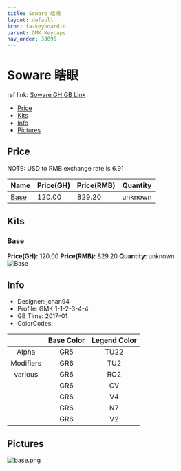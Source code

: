```yaml
---
title: Soware 瞎眼
layout: default
icon: fa-keyboard-o
parent: GMK Keycaps
nav_order: 33095
---
```


# Soware 瞎眼

ref link: [Soware GH GB Link](https://geekhack.org/index.php?topic=87095.0)

* [Price](#price)
* [Kits](#kits)
* [Info](#info)
* [Pictures](#pictures)


## Price  
NOTE: USD to RMB exchange rate is 6.91

| Name          | Price(GH)    |  Price(RMB) | Quantity |
| ------------- | ------------ |  ---------- | -------- |
|[Base](#base)|120.00|829.20|unknown|


## Kits
### Base
**Price(GH):** 120.00    **Price(RMB):** 829.20    **Quantity:** unknown  
<img src="{{ 'assets/images/gmk-keycaps/soware/kits_pics/base.png' | relative_url }}" alt="Base" class="image featured">


## Info
* Designer: jchan94
* Profile: GMK 1-1-2-3-4-4
* GB Time: 2017-01
* ColorCodes: 

| |Base Color     | Legend Color
| :-------------: | :-------------: | :------------:
|Alpha|GR5|TU22
|Modifiers|GR6|TU2
|various|GR6|RO2
||GR6|CV
||GR6|V4
||GR6|N7
||GR6|V2


## Pictures
<img src="{{ 'assets/images/gmk-keycaps/soware/rendering_pics/base.png' | relative_url }}" alt="base.png" class="image featured">
